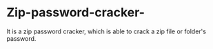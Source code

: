 # Zip-password-cracker-
It is a zip password cracker, which is able to crack a zip file or folder's password.




